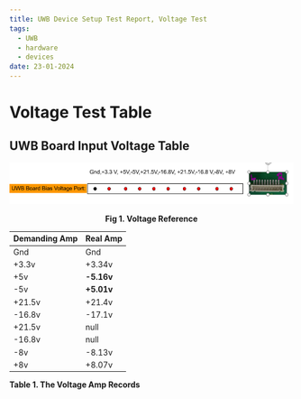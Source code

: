 ```yaml
---
title: UWB Device Setup Test Report, Voltage Test
tags:
  - UWB
  - hardware
  - devices
date: 23-01-2024
---
```


# Voltage Test Table

## UWB Board Input Voltage Table


![](research_career/UWB_about/report/attachments/Pasted%20image%2020240117160051.png)
<center><strong>Fig 1. Voltage Reference</strong></center>

|**Demanding Amp**|**Real Amp**|
|---|---|
|Gnd|Gnd|
|+3.3v|+3.34v |
|+5v|**-5.16v** |
|-5v|**+5.01v** |
|+21.5v|+21.4v|
|-16.8v|-17.1v|
|+21.5v|null |
|-16.8v|null |
|-8v|-8.13v |
|+8v|+8.07v |
<caption><strong>Table 1. The Voltage Amp Records</strong></caption>